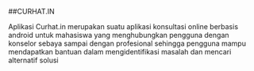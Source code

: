 ##CURHAT.IN

Aplikasi Curhat.in merupakan suatu aplikasi konsultasi online berbasis android untuk mahasiswa yang menghubungkan pengguna dengan konselor sebaya sampai dengan profesional sehingga pengguna mampu mendapatkan bantuan dalam mengidentifikasi masalah dan mencari alternatif solusi
